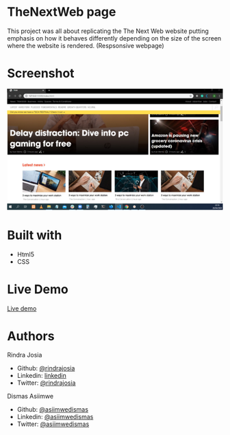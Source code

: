 # TheNextWeb page

This project was all about replicating the The Next Web website putting emphasis on how it behaves differently depending on the size of the screen where the website is rendered. (Respsonsive webpage)

# Screenshot

![Image description](https://github.com/asiimwedismas/thnextweb-page/blob/feature-branch/img/screenshot.jpg)

# Built with

- Html5
- CSS

# Live Demo

[Live demo](https://rawcdn.githack.com/asiimwedismas/thnextweb-page/9bbf6c273e2644446a4ad2ee41ad292fd5438f09/index.html)

# Authors

Rindra Josia

- Github: [@rindrajosia](https://github.com/rindrajosia)
- Linkedin: [linkedin](https://www.linkedin.com/in/rindra-josia-99b2111a2/)
- Twitter: [@rindrajosia](https://twitter.com/josia_rindra)

Dismas Asiimwe

- Github: [@asiimwedismas](https://github.com/asiimwedismas)
- Linkedin: [@asiimwedismas](https://www.linkedin.com/in/asiimwedismas/)
- Twitter: [@asiimwedismas](https://www.twitter.com/asiimwedismas)
